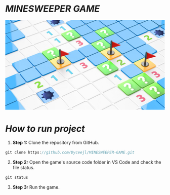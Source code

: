 # **_MINESWEEPER GAME_**
<p>
<div text-align="center">
<img src="res\images\background.jpeg" alt="">
</div>
</p>

# **_How to run project_**

1. **Step 1:** Clone the repository from GitHub.
```c
git clone https://github.com/Dyceejl/MINESWEEPER-GAME.git
```
2. **Step 2:** Open the game's source code folder in VS Code and check the file status.
```c
git status
```
3. **Step 3:** Run the game.
